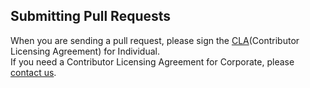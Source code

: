 ## Submitting Pull Requests

When you are sending a pull request, please sign the [CLA](https://cla-assistant.io/kakao/mango)(Contributor Licensing Agreement) for Individual.  
If you need a Contributor Licensing Agreement for Corporate, please [contact us](mailto:oss@kakaocorp.com).

